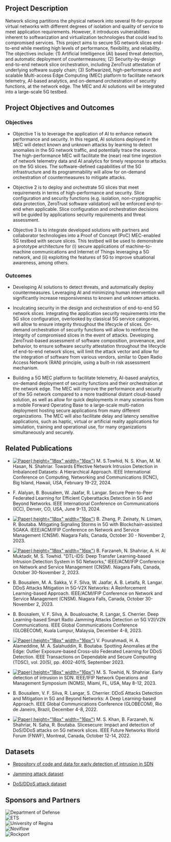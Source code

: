 ## Project Description

Network slicing partitions the physical network into several fit-for-purpose virtual networks with different degrees of isolation and quality of service to meet application requirements. However, it introduces vulnerabilities inherent to softwarization and virtualization technologies that could lead to compromised services. This project aims to secure 5G network slices end-to-end while meeting high levels of performance, flexibility, and reliability. The objectives include:
(1) Artificial Intelligence (AI) based threat detection, and automatic deployment of countermeasures;
(2) Security-by-design end-to-end network slice orchestration, including ZeroTrust attestation of underlying software supply chain;
(3) Softwarized, high-performance and scalable Multi-access Edge Computing (MEC) platform to facilitate network telemetry, AI-based analytics, and on-demand orchestration of security functions, at the network edge. The MEC and AI solutions will be integrated into a large-scale 5G testbed.  

## Project Objectives and Outcomes

### Objectives
 
- Objective 1 is to leverage the application of AI to enhance network performance and security. In this regard, AI solutions deployed in the MEC will detect known and unknown attacks by learning to detect anomalies in the 5G network traffic, and potentially trace the source. The high-performance MEC will facilitate the (near) real time ingestion of network telemetry data and AI analytics for timely response to attacks on the 5G slices. The software-defined capabilities of the 5G infrastructure and its programmability will allow for on-demand orchestration of countermeasures to mitigate attacks. 
 
- Objective 2 is to deploy and orchestrate 5G slices that meet requirements in terms of high-performance and security. Slice configuration and security functions (e.g. isolation, non-cryptographic data protection, ZeroTrust software validation) will be enforced end-to-end when applicable. Slice configuration and orchestration decisions will be guided by applications security requirements and threat assessment.
 
- Objective 3 is to integrate developed solutions with partners and collaborator technologies into a Proof of Concept (PoC) MEC-enabled 5G testbed with secure slices. This testbed will be used to demonstrate a prototype architecture for (i) secure applications of machine-to-machine communications and Internet of Things leveraging a 5G network, and (ii) exploiting the features of 5G to improve situational awareness, among others.                                
 
### Outcomes
 
- Developing AI solutions to detect threats, and automatically deploy countermeasures. Leveraging AI and minimizing human intervention will significantly increase responsiveness to known and unknown attacks.
 
- Inculcating security in the design and orchestration of end-to-end 5G network slices. Integrating the application security requirements into the 5G slice configuration, overlooked by classical 5G service categories, will allow to ensure integrity throughout the lifecycle of slices. On-demand orchestration of security functions will allow to reinforce the integrity of compromised slices in the event of attacks. Developing ZeroTrust-based assessment of software composition, provenance, and behavior, to ensure software security attestation throughout the lifecycle of end-to-end network slices, will limit the attack vector and allow for the integration of software from various vendors, similar to Open Radio Access Network (RAN) principle, using a built-in risk assessment mechanism.
 
- Building a 5G MEC platform to facilitate telemetry, AI-based analytics, on-demand deployment of security functions and their orchestration at the network edge. The MEC will improve the performance and security of the 5G network compared to a more traditional distant cloud-based solution, as well as allow for quick deployments in many scenarios from a mobile Forward Operating Base to a large-scale multi-nation deployment hosting secure applications from many different organizations. The MEC will also facilitate delay and latency sensitive applications, such as haptic, virtual or artificial reality applications for simulation, training and operational use, for many organizations simultaneously and securely.

## Related Publications

- [![Paper](assets/pdflogo.gif){:height="18px" width="16px"}](https://uregina.ca/~nss373/papers/CNC_2024.pdf) M. S.Towhid, N. S. Khan, M. M. Hasan, N. Shahriar. Towards Effective Network Intrusion Detection in Imbalanced Datasets: A Hierarchical Approach. IEEE International Conference on Computing, Networking and Communications (ICNC), Big Island, Hawaii, USA, February 19-22, 2024.

- F. Alalyan, B. Bousalem, W. Jaafar, R. Langar. Secure Peer-to-Peer Federated Learning for Efficient Cyberattacks Detection in 5G and Beyond Networks. IEEE International Conference on Communications (ICC), Denver, CO, USA, June 9-13, 2024.

- [![Paper](assets/pdflogo.gif){:height="18px" width="16px"}](https://rboutaba.cs.uwaterloo.ca/Papers/Conferences/2023/ZhangCNSM23.pdf) B. Zhang, P. Zeinaty, N. Limam, R. Boutaba. Mitigating Signaling Storms in 5G with Blockchain-assisted 5GAKA. IEEE/ACM/IFIP Conference on Network and Service Management (CNSM). Niagara Falls, Canada, October 30 - November 2, 2023.

- [![Paper](assets/pdflogo.gif){:height="18px" width="16px"}](https://uregina.ca/~nss373/papers/Transfer_Learning_CNSM_2023.pdf) B. Farzaneh, N. Shahriar, A. H. Al Muktadir, M. S. Towhid. "DTL-IDS: Deep Transfer Learning-based Intrusion Detection System in 5G Networks," IEEE/ACM/IFIP Conference on Network and Service Management (CNSM). Niagara Falls, Canada, October 30-November 2, 2023.

- B. Bousalem, M. A. Sakka, V. F. Silva, W. Jaafar, A. B. Letaifa, R. Langar. DDoS Attacks Mitigation in 5G-V2X Networks: A Reinforcement Learning-based Approach. IEEE/ACM/IFIP Conference on Network and Service Management (CNSM). Niagara Falls, Canada, October 30-November 2, 2023.

- B. Bousalem, V. F. Silva, A. Boualouache, R. Langar, S. Cherrier. Deep Learning-based Smart Radio Jamming Attacks Detection on 5G V2I/V2N Communications. IEEE Global Communications Conference (GLOBECOM), Kuala Lumpur, Malaysia, December 4-8, 2023.

- [![Paper](assets/pdflogo.gif){:height="18px" width="16px"}](https://rboutaba.cs.uwaterloo.ca/Papers/Journals/2023/PourhamadiTDSC2022.pdf) V. Pourahmadi, H. A. Alameddine, M. A. Salahuddin, R. Boutaba. Spotting Anomalies at the Edge: Outlier Exposure-based Cross-silo Federated Learning for DDoS Detection. IEEE Transactions on Dependable and Secure Computing (TDSC), vol. 20(5), pp. 4002-4015, September 2023.

- [![Paper](assets/pdflogo.gif){:height="18px" width="16px"}](https://uregina.ca/~nss373/papers/Early-detection-SDN.pdf) M. S. Towhid, N. Shahriar. Early detection of intrusion in SDN. IEEE/IFIP Network Operations and Management Symposium (NOMS), Miami, FL, USA, May 8-12, 2023.

- B. Bousalem, V. F. Silva, R. Langar, S. Cherrier. DDoS Attacks Detection and Mitigation in 5G and Beyond Networks: A Deep Learning-based Approach. IEEE Global Communications Conference (GLOBECOM), Rio de Janeiro, Brazil, December 4-8, 2022.

- [![Paper](assets/pdflogo.gif){:height="18px" width="16px"}](https://uregina.ca/~nss373/papers/slice-secure.pdf) M. S. Khan, B. Farzaneh, N. Shahriar, N. Saha, R. Boutaba. Slicesecure: Impact and detection of DoS/DDoS attacks on 5G network slices. IEEE Future Networks World Forum (FNWF), Montreal, Canada, October 12-14, 2022.

## Datasets
- [Repository of code and data for early detection of intrusion in SDN](https://github.com/shamimtowhid/Early-Intrusion-Detection-in-SDN)

- [Jamming attack dataset](https://onedrive.live.com/?authkey=%21APH19BvwwVpcVkM&id=DDE3E7BF6DCF58F1%)

- [DoS/DDoS attack dataset](https://gitlab.com/sajidkhan382067/ddos-data-sets-2022)


## Sponsors and Partners
<div class="row">
  <div class="dod">
    <img src="assets/dod-logo.png" alt="Department of Defense"/>
  </div>
  <div class="ets">
    <img src="assets/ets-logo.png" alt="ETS"/>
  </div>
  <div class="regina">
    <img src="assets/regina-logo.png" alt="University of Regina"/>
  </div>
</div>
<div class="row">
  <div class="noviflow">
    <img src="assets/noviflow-logo.png" alt="Noviflow"/>
  </div>
  <div class="rockport">
    <img src="assets/cerio.jpeg" alt="Rockport"/>
  </div>
</div>

